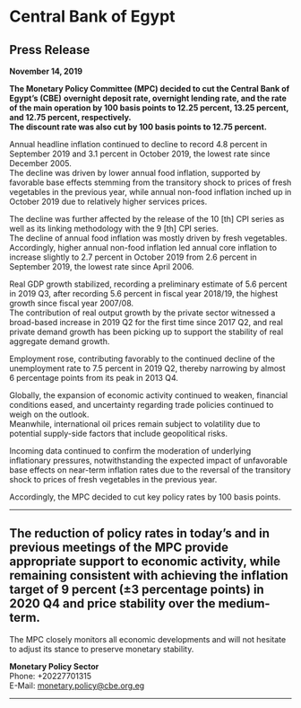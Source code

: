 # **Central Bank of Egypt**

## **Press Release** 

**November 14, 2019**

**The Monetary Policy Committee (MPC) decided to cut the Central Bank of Egypt’s (CBE)** 
**overnight deposit rate, overnight lending rate, and the rate of the main operation by 100 basis points to 12.25 percent, 13.25 percent, and 12.75 percent, respectively.**  
**The discount rate was also cut by 100 basis points to 12.75 percent.**

Annual headline inflation continued to decline to record 4.8 percent in September 2019 and 3.1 percent in October 2019, the lowest rate since December 2005.  
The decline was driven by lower annual food inflation, supported by favorable base effects stemming from the transitory shock to prices of fresh vegetables in the previous year, while annual non-food inflation inched up in October 2019 due to relatively higher services prices.

The decline was further affected by the release of the 10 [th] CPI series as well as its linking methodology with the 9 [th] CPI series.  
The decline of annual food inflation was mostly driven by fresh vegetables. Accordingly, higher annual non-food inflation led annual core inflation to increase slightly to 2.7 percent in October 2019 from 2.6 percent in September 2019, the lowest rate since April 2006.

Real GDP growth stabilized, recording a preliminary estimate of 5.6 percent in 2019 Q3, after recording 5.6 percent in fiscal year 2018/19, the highest growth since fiscal year 2007/08.  
The contribution of real output growth by the private sector witnessed a broad-based increase in 2019 Q2 for the first time since 2017 Q2, and real private demand growth has been picking up to support the stability of real aggregate demand growth.

Employment rose, contributing favorably to the continued decline of the unemployment rate to 7.5 percent in 2019 Q2, thereby narrowing by almost 6 percentage points from its peak in 2013 Q4.

Globally, the expansion of economic activity continued to weaken, financial conditions eased, and uncertainty regarding trade policies continued to weigh on the outlook.  
Meanwhile, international oil prices remain subject to volatility due to potential supply-side factors that include geopolitical risks.

Incoming data continued to confirm the moderation of underlying inflationary pressures, notwithstanding the expected impact of unfavorable base effects on near-term inflation rates due to the reversal of the transitory shock to prices of fresh vegetables in the previous year.

Accordingly, the MPC decided to cut key policy rates by 100 basis points.

-----

## **The reduction of policy rates in today’s and in previous meetings of the MPC provide appropriate support to economic activity, while remaining consistent with achieving the inflation target of 9 percent (±3 percentage points) in 2020 Q4 and price stability over the medium-term.**

The MPC closely monitors all economic developments and will not hesitate to adjust its stance to preserve monetary stability.

**Monetary Policy Sector**  
Phone: +20227701315  
E-Mail: monetary.policy@cbe.org.eg

-----
